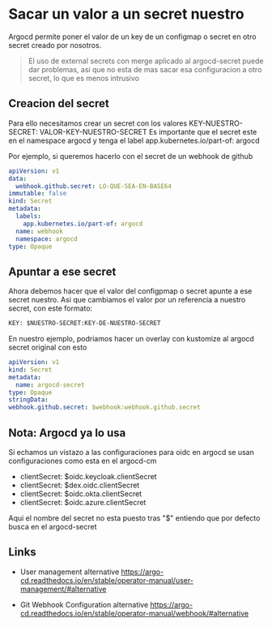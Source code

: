# Sacar un valor a un secret nuestro

Argocd permite poner el valor de un key de un configmap o secret en otro secret creado por nosotros.

> El uso de external secrets con merge aplicado al argocd-secret puede dar problemas, asi que no esta de mas sacar esa configuracion a otro secret, lo que es menos intrusivo

## Creacion del secret

Para ello necesitamos crear un secret con los valores KEY-NUESTRO-SECRET: VALOR-KEY-NUESTRO-SECRET
Es importante que el secret este en el namespace argocd y tenga el label app.kubernetes.io/part-of: argocd

Por ejemplo, si queremos hacerlo con el secret de un webhook de github

```yaml
apiVersion: v1
data:
  webhook.github.secret: LO-QUE-SEA-EN-BASE64
immutable: false
kind: Secret
metadata:
  labels:
    app.kubernetes.io/part-of: argocd
  name: webhook
  namespace: argocd
type: Opaque
```

## Apuntar a ese secret

Ahora debemos hacer que el valor del configpmap o secret apunte a ese secret nuestro. Asi que cambiamos el valor por un referencia a nuestro secret, con este formato:

```txt
KEY: $NUESTRO-SECRET:KEY-DE-NUESTRO-SECRET
```

En nuestro ejemplo, podriamos hacer un overlay con kustomize al argocd secret original con esto

```yaml
apiVersion: v1
kind: Secret
metadata:
  name: argocd-secret
type: Opaque
stringData:
webhook.github.secret: $webhook:webhook.github.secret
```

## Nota: Argocd ya lo usa

Si echamos un vistazo a las configuraciones para oidc en argocd se usan configuraciones como esta en el argocd-cm

- clientSecret: $oidc.keycloak.clientSecret
- clientSecret: $dex.oidc.clientSecret
- clientSecret: $oidc.okta.clientSecret
- clientSecret: $oidc.azure.clientSecret

Aqui el nombre del secret no esta puesto tras "$" entiendo que por defecto busca en el argocd-secret

## Links

- User management alternative
<https://argo-cd.readthedocs.io/en/stable/operator-manual/user-management/#alternative>

- Git Webhook Configuration alternative
<https://argo-cd.readthedocs.io/en/stable/operator-manual/webhook/#alternative>
